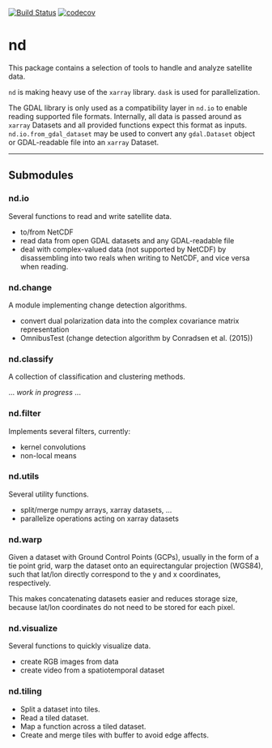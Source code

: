 [![Build Status](https://travis-ci.com/jnhansen/geo.svg?branch=master)](https://travis-ci.com/jnhansen/geo)
[![codecov](https://codecov.io/gh/jnhansen/geo/branch/master/graph/badge.svg)](https://codecov.io/gh/jnhansen/geo)


# nd

This package contains a selection of tools to handle and analyze satellite data.

`nd` is making heavy use of the `xarray` library. `dask` is used for parallelization.

The GDAL library is only used as a compatibility layer in `nd.io` to enable reading supported file formats.
Internally, all data is passed around as `xarray` Datasets and all provided functions expect this format as inputs.
`nd.io.from_gdal_dataset` may be used to convert any `gdal.Dataset` object or GDAL-readable file into an `xarray` Dataset.


---

## Submodules

### nd.io
Several functions to read and write satellite data.
* to/from NetCDF
* read data from open GDAL datasets and any GDAL-readable file
* deal with complex-valued data (not supported by NetCDF) by disassembling into two reals when writing to NetCDF, and vice versa when reading.


### nd.change
A module implementing change detection algorithms.
* convert dual polarization data into the complex covariance matrix representation
* OmnibusTest (change detection algorithm by Conradsen et al. (2015))


### nd.classify
A collection of classification and clustering methods.

... *work in progress* ...


### nd.filter
Implements several filters, currently:
* kernel convolutions
* non-local means


### nd.utils
Several utility functions.
* split/merge numpy arrays, xarray datasets, ...
* parallelize operations acting on xarray datasets


### nd.warp
Given a dataset with Ground Control Points (GCPs), usually in the form of a tie point grid,
warp the dataset onto an equirectangular projection (WGS84), such that lat/lon directly correspond to the
y and x coordinates, respectively.

This makes concatenating datasets easier and reduces storage size, because lat/lon coordinates
do not need to be stored for each pixel.


### nd.visualize
Several functions to quickly visualize data.
* create RGB images from data
* create video from a spatiotemporal dataset


### nd.tiling
* Split a dataset into tiles.
* Read a tiled dataset.
* Map a function across a tiled dataset.
* Create and merge tiles with buffer to avoid edge affects.
